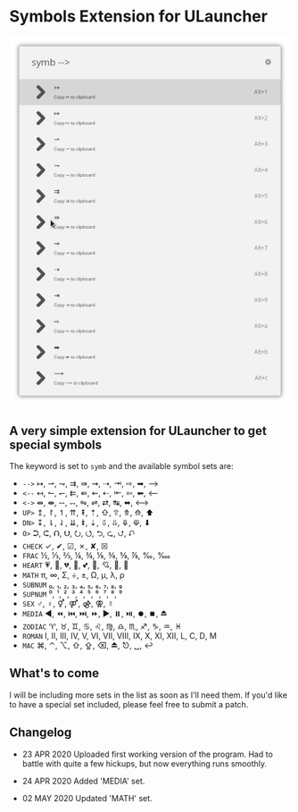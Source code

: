 # Symbols Extension for ULauncher

![Interface](./images/capture.png)

## A very simple extension for ULauncher to get special symbols

The keyword is set to `symb` and the available symbol sets are:

- `-->`  ↦, ⇀, ⇁, ⇉, ⇛, ⇝, ⇢, ⇥, ⇨, ➡, ⟶
- `<--`  ↤, ↼, ↽, ⇇, ⇚, ⇜, ⇠, ⇤, ⇦, ⬅, ⟵
- `<->`  ⇹, ⇼, ⥎, ⥐, ⇋, ⇌, ⇄, ↹, ⬌, ⟷
- `UP>`  ↥, ↾, ↿, ⇈, ⇞, ⇡, ⇧, ⥣, ⤊, ⟰, ⬆
- `DN>`  ↧, ⇂, ⇃, ⇊, ⇟, ⇣, ⇩, ⥥, ⤋, ⟱, ⬇
- `O>`  ⮊, ⮈, ⮉, ⮋, ⭮, ⭯, ⮌, ⮎, ⮍, ⮏
- `CHECK`  ✓, ✔, ☑, ✗, ✘, ☒
- `FRAC`  ½, ⅓, ⅔, ¼, ¾, ⅛, ⅜, ⅝, ⅞, ‰, ‱
- `HEART`  💗, 💓, 💔, 💟, 💕, 💖, 💘, 💝, 💞
- `MATH`  π, ∞, Σ, ÷, ±, Ω, μ, λ, ρ
- `SUBNUM`  ₀, ₁, ₂, ₃, ₄, ₅, ₆, ₇, ₈, ₉
- `SUPNUM`  ⁰, ¹, ², ³, ⁴, ⁵, ⁶, ⁷, ⁸, ⁹
- `SEX`  ♂, ♀, ⚥, ⚤, ⚣, ⚢, ☿
- `MEDIA` ◀️, ⏪, ⏮️, ⏭️, ⏩, ▶️, ⏸️, ⏯️, ⏺️, ⏹️, ⏏️
- `ZODIAC`  ♈, ♉, ♊, ♋, ♌, ♍, ♎, ♏, ♐, ♑, ♒, ♓
- `ROMAN`  Ⅰ, Ⅱ, Ⅲ, Ⅳ, Ⅴ, Ⅵ, Ⅶ, Ⅷ, Ⅸ, Ⅹ, Ⅺ, Ⅻ, Ⅼ, Ⅽ, Ⅾ, Ⅿ
- `MAC`  ⌘, ⌃, ⌥, ⇧, ⇪, ⌫, ⏏, ⎋, ␣, ↩

## What's to come

I will be including more sets in the list as soon as I'll need them. If you'd like to have a special set included, please feel free to submit a patch.

## Changelog

- 23 APR 2020 Uploaded first working version of the program. Had to battle with quite a few hickups, but now everything runs smoothly.

- 24 APR 2020 Added 'MEDIA' set.
- 02 MAY 2020 Updated 'MATH' set.
